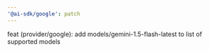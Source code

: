 ```yaml
---
'@ai-sdk/google': patch
---
```


feat (provider/google): add models/gemini-1.5-flash-latest to list of supported models
